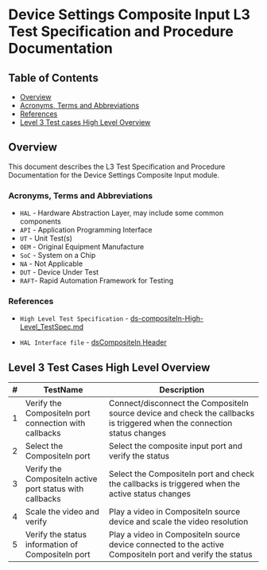 # Device Settings Composite Input L3 Test Specification and Procedure Documentation

## Table of Contents

- [Overview](#overview)
- [Acronyms, Terms and Abbreviations](#acronyms-terms-and-abbreviations)
- [References](#references)
- [Level 3 Test cases High Level Overview](#level-3-test-cases-high-level-overview)

## Overview

This document describes the L3 Test Specification and Procedure Documentation for the Device Settings Composite Input module.

### Acronyms, Terms and Abbreviations

- `HAL` \- Hardware Abstraction Layer, may include some common components
- `API` \- Application Programming Interface
- `UT`  \- Unit Test(s)
- `OEM` \- Original Equipment Manufacture
- `SoC` \- System on a Chip
- `NA`  \- Not Applicable
- `DUT` \- Device Under Test
- `RAFT`\- Rapid Automation Framework for Testing

### References

- `High Level Test Specification` - [ds-compositeIn-High-Level_TestSpec.md](https://github.com/rdkcentral/rdk-halif-test-device_settings/blob/main/docs/pages/ds-compositeIn-High-Level_TestSpec.md)

- `HAL Interface file` - [dsCompositeIn Header](https://github.com/rdkcentral/rdk-halif-device_settings/blob/main/include/dsCompositeIn.h)

## Level 3 Test Cases High Level Overview

|#|TestName|Description|
|-|--------|-----------|
|1|Verify the CompositeIn port connection with callbacks|Connect/disconnect the CompositeIn source device and check the callbacks is triggered when the connection status changes|
|2|Select the CompositeIn port |Select the composite input port and verify the status|
|3|Verify the CompositeIn active port status with callbacks|Select the CompositeIn port and check the callbacks is triggered when the active status changes|
|4|Scale the video and verify |Play a video in CompositeIn source device and scale the video resolution|
|5|Verify the status information of CompositeIn port |Play a video in CompositeIn source device connected to the active CompositeIn port and verify the status|
